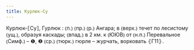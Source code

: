 ```yaml
---
title: Курлюк-Су
---
```


Курлюк-⟦Су⟧, Гурлюк
: ⦅п.⦆ ⦅пр.⦆ ⦅р.⦆ Ангара; в ⦅верх.⦆ течет по лесистому ⦅ущ.⦆, образуя каскады; ⦅впад.⦆ в 2 км. к ⦅ЮЮВ⦆ от ⦅н.п.⦆ Перевальное ⦅Симф.⦆ – ❶, ❷ ⦅ср.⦆ ⦅тюрк.⦆ гюрле – журчать, ворковать ⦃Г11⦄.
